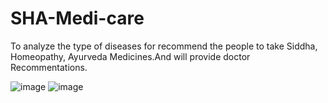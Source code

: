 # SHA-Medi-care
To analyze the type of diseases for recommend the people to take  Siddha, Homeopathy, Ayurveda Medicines.And will provide doctor Recommentations.  

![image](https://user-images.githubusercontent.com/37041976/46748878-39d10c00-ccd2-11e8-8c83-81a238f07255.png)
![image](https://user-images.githubusercontent.com/37041976/46749193-d8f60380-ccd2-11e8-8820-7963449a8f52.png)
